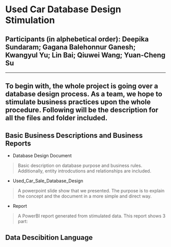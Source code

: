 # Used Car Database Design Stimulation
## Participants (in alphebetical order): Deepika Sundaram; Gagana Balehonnur Ganesh; Kwangyul Yu; Lin Bai; Qiuwei Wang; Yuan-Cheng Su
***
## To begin with, the whole project is going over a database design process. As a team, we hope to stimulate business practices upon the whole procedure. Following will be the description for all the files and folder included. 

## Basic Business Descriptions and Business Reports
* Database Design Document

> Basic description on database purpose and business rules. Additionally, entity introdcutions and relationships are included.

* Used_Car_Sale_Database_Design

> A powerpoint slide show that we presented. The purpose is to explain the concept and the document in a more simple and direct way.

* Report

> A PowerBI report generated from stimulated data. This report shows 3 part: <br>
> 


## Data Descibition Language
> 
